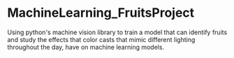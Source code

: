 # MachineLearning_FruitsProject
Using python's machine vision library to train a model that can identify fruits and study the effects that color casts that mimic different lighting throughout the day, have on machine learning models.
